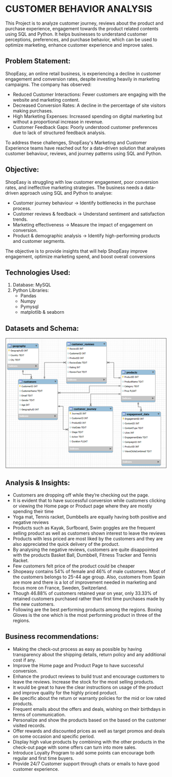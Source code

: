 # CUSTOMER BEHAVIOR ANALYSIS

This Project is to analyze customer journey, reviews about the product and purchase experience, engagement towards the product related contents using SQL and Python. It helps businesses to understand customer perceptions, preferences, and purchase behavior, which can be used to optimize marketing, enhance customer experience and improve sales.

## Problem Statement:
ShopEasy, an online retail business, is experiencing a decline in customer engagement and conversion rates, despite investing heavily in marketing campaigns. The company has observed:
- Reduced Customer Interactions: Fewer customers are engaging with the website and marketing content.
- Decreased Conversion Rates: A decline in the percentage of site visitors making purchases.
- High Marketing Expenses: Increased spending on digital marketing but without a proportional increase in revenue.
- Customer Feedback Gaps: Poorly understood customer preferences due to lack of structured feedback analysis.

To address these challenges, ShopEasy's Marketing and Customer Experience teams have reached out for a data-driven solution that analyses customer behaviour, reviews, and journey patterns using SQL and Python.

## Objective:
ShopEasy is struggling with low customer engagement, poor conversion rates, and ineffective marketing strategies. The business needs a data-driven approach using SQL and Python to analyse:
- Customer journey behaviour → Identify bottlenecks in the purchase process.
- Customer reviews & feedback → Understand sentiment and satisfaction trends.
- Marketing effectiveness → Measure the impact of engagement on conversion.
- Product & demographic analysis → Identify high-performing products and customer segments.

The objective is to provide insights that will help ShopEasy improve engagement, optimize marketing spend, and boost overall conversions

## Technologies Used:
1.	Database: MySQL
2.	Python Libraries: 
      - Pandas
      - Numpy
      - Pymysql
      - matplotlib & seaborn
## Datasets and Schema:
![Schema](https://github.com/Vasanth-Datascience/Customer-Behavior-Analysis/blob/main/Shopeasy_Schema.png)
## Analysis & Insights:
- Customers are dropping off while they’re checking out the page.
- It is evident that to have successful conversion while customers clicking or viewing the Home page or Product page where they are mostly spending their time
- Yoga mat, Tennis racket, Dumbbells are equally having both positive and negative reviews
- Products such as Kayak, Surfboard, Swim goggles are the frequent selling product as well as customers shown interest to leave the reviews
- Products with less priced are most liked by the customers and they are also appreciated the quick delivery of the product.
- By analysing the negative reviews, customers are quite disappointed with the products Basket Ball, Dumbbell, Fitness Tracker and Tennis Racket.
- Few customers felt price of the product could be cheaper
- Shopeasy contains 54% of female and 46% of male customers. Most of the customers belongs to 25-44 age group. Also, customers from Spain are more and there is a lot of improvement needed in marketing and focus more on France, Sweden, Switzerland.
- Though 46.88% of customers retained year on year, only 33.33% of retained customers purchased rather than first time purchases made by the new customers.
- Following are the best performing products among the regions. Boxing Gloves is the one which is the most performing product in three of the regions.

## Business recommendations:
- Making the check-out process as easy as possible by having transparency about the shipping details, return policy and any additional cost if any.
- Improve the Home page and Product Page to have successful conversion.
- Enhance the product reviews to build trust and encourage customers to leave the reviews. Increase the stock for the most selling products.
- It would be great to have the clear instructions on usage of the product and improve quality for the highly priced product.
- Be specific about the return or warranty policies for the mid or low rated products.
- Frequent emails about the offers and deals, wishing on their birthdays in terms of communication.
- Personalize and show the products based on the based on the customer visited records.
- Offer rewards and discounted prices as well as target promos and deals on some occasion and specific period.
- Display high value products by combining with the other products in the check-out page with some offers can turn into more sales.
- Introduce Loyalty Program to add some points can encourage both regular and first time buyers.
- Provide 24/7 Customer support through chats or emails to have good customer experience.
